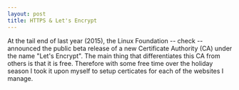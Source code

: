 ```yaml
---
layout: post
title: HTTPS & Let's Encrypt
---
```


At the tail end of last year (2015), the Linux Foundation -- check -- announced the public beta release of a new Certificate Authority (CA) under the name "Let's Encrypt". The main thing that differentiates this CA from others is that it is free. Therefore with some free time over the holiday season I took it upon myself to setup certicates for each of the websites I manage.
